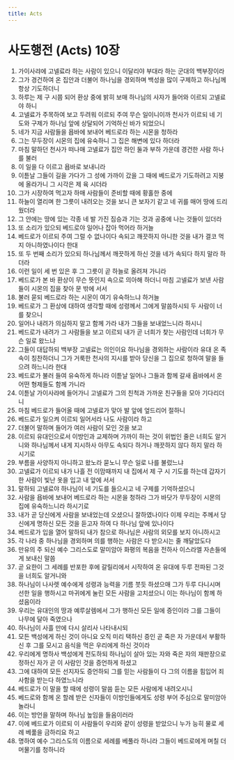 ```yaml
---
title: Acts
---
```


# 사도행전 (Acts) 10장
1. 가이사랴에 고넬료라 하는 사람이 있으니 이달리야 부대라 하는 군대의 백부장이라
1. 그가 경건하여 온 집안과 더불어 하나님을 경외하며 백성을 많이 구제하고 하나님께 항상 기도하더니
1. 하루는 제 구 시쯤 되어 환상 중에 밝히 보매 하나님의 사자가 들어와 이르되 고넬료야 하니
1. 고넬료가 주목하여 보고 두려워 이르되 주여 무슨 일이니이까 천사가 이르되 네 기도와 구제가 하나님 앞에 상달되어 기억하신 바가 되었으니
1. 네가 지금 사람들을 욥바에 보내어 베드로라 하는 시몬을 청하라
1. 그는 무두장이 시몬의 집에 유숙하니 그 집은 해변에 있다 하더라
1. 마침 말하던 천사가 떠나매 고넬료가 집안 하인 둘과 부하 가운데 경건한 사람 하나를 불러
1. 이 일을 다 이르고 욥바로 보내니라
1. 이튿날 그들이 길을 가다가 그 성에 가까이 갔을 그 때에 베드로가 기도하려고 지붕에 올라가니 그 시각은 제 육 시더라
1. 그가 시장하여 먹고자 하매 사람들이 준비할 때에 황홀한 중에
1. 하늘이 열리며 한 그릇이 내려오는 것을 보니 큰 보자기 같고 네 귀를 매어 땅에 드리웠더라
1. 그 안에는 땅에 있는 각종 네 발 가진 짐승과 기는 것과 공중에 나는 것들이 있더라
1. 또 소리가 있으되 베드로야 일어나 잡아 먹어라 하거늘
1. 베드로가 이르되 주여 그럴 수 없나이다 속되고 깨끗하지 아니한 것을 내가 결코 먹지 아니하였나이다 한대
1. 또 두 번째 소리가 있으되 하나님께서 깨끗하게 하신 것을 네가 속되다 하지 말라 하더라
1. 이런 일이 세 번 있은 후 그 그릇이 곧 하늘로 올려져 가니라
1. 베드로가 본 바 환상이 무슨 뜻인지 속으로 의아해 하더니 마침 고넬료가 보낸 사람들이 시몬의 집을 찾아 문 밖에 서서
1. 불러 묻되 베드로라 하는 시몬이 여기 유숙하느냐 하거늘
1. 베드로가 그 환상에 대하여 생각할 때에 성령께서 그에게 말씀하시되 두 사람이 너를 찾으니
1. 일어나 내려가 의심하지 말고 함께 가라 내가 그들을 보내었느니라 하시니
1. 베드로가 내려가 그 사람들을 보고 이르되 내가 곧 너희가 찾는 사람인데 너희가 무슨 일로 왔느냐
1. 그들이 대답하되 백부장 고넬료는 의인이요 하나님을 경외하는 사람이라 유대 온 족속이 칭찬하더니 그가 거룩한 천사의 지시를 받아 당신을 그 집으로 청하여 말을 들으려 하느니라 한대
1. 베드로가 불러 들여 유숙하게 하니라 이튿날 일어나 그들과 함께 갈새 욥바에서 온 어떤 형제들도 함께 가니라
1. 이튿날 가이사랴에 들어가니 고넬료가 그의 친척과 가까운 친구들을 모아 기다리더니
1. 마침 베드로가 들어올 때에 고넬료가 맞아 발 앞에 엎드리어 절하니
1. 베드로가 일으켜 이르되 일어서라 나도 사람이라 하고
1. 더불어 말하며 들어가 여러 사람이 모인 것을 보고
1. 이르되 유대인으로서 이방인과 교제하며 가까이 하는 것이 위법인 줄은 너희도 알거니와 하나님께서 내게 지시하사 아무도 속되다 하거나 깨끗하지 않다 하지 말라 하시기로
1. 부름을 사양하지 아니하고 왔노라 묻노니 무슨 일로 나를 불렀느냐
1. 고넬료가 이르되 내가 나흘 전 이맘때까지 내 집에서 제 구 시 기도를 하는데 갑자기 한 사람이 빛난 옷을 입고 내 앞에 서서
1. 말하되 고넬료야 하나님이 네 기도를 들으시고 네 구제를 기억하셨으니
1. 사람을 욥바에 보내어 베드로라 하는 시몬을 청하라 그가 바닷가 무두장이 시몬의 집에 유숙하느니라 하시기로
1. 내가 곧 당신에게 사람을 보내었는데 오셨으니 잘하였나이다 이제 우리는 주께서 당신에게 명하신 모든 것을 듣고자 하여 다 하나님 앞에 있나이다
1. 베드로가 입을 열어 말하되 내가 참으로 하나님은 사람의 외모를 보지 아니하시고
1. 각 나라 중 하나님을 경외하며 의를 행하는 사람은 다 받으시는 줄 깨달았도다
1. 만유의 주 되신 예수 그리스도로 말미암아 화평의 복음을 전하사 이스라엘 자손들에게 보내신 말씀
1. 곧 요한이 그 세례를 반포한 후에 갈릴리에서 시작하여 온 유대에 두루 전파된 그것을 너희도 알거니와
1. 하나님이 나사렛 예수에게 성령과 능력을 기름 붓듯 하셨으매 그가 두루 다니시며 선한 일을 행하시고 마귀에게 눌린 모든 사람을 고치셨으니 이는 하나님이 함께 하셨음이라
1. 우리는 유대인의 땅과 예루살렘에서 그가 행하신 모든 일에 증인이라 그를 그들이 나무에 달아 죽였으나
1. 하나님이 사흘 만에 다시 살리사 나타내시되
1. 모든 백성에게 하신 것이 아니요 오직 미리 택하신 증인 곧 죽은 자 가운데서 부활하신 후 그를 모시고 음식을 먹은 우리에게 하신 것이라
1. 우리에게 명하사 백성에게 전도하되 하나님이 살아 있는 자와 죽은 자의 재판장으로 정하신 자가 곧 이 사람인 것을 증언하게 하셨고
1. 그에 대하여 모든 선지자도 증언하되 그를 믿는 사람들이 다 그의 이름을 힘입어 죄 사함을 받는다 하였느니라
1. 베드로가 이 말을 할 때에 성령이 말씀 듣는 모든 사람에게 내려오시니
1. 베드로와 함께 온 할례 받은 신자들이 이방인들에게도 성령 부어 주심으로 말미암아 놀라니
1. 이는 방언을 말하며 하나님 높임을 들음이러라
1. 이에 베드로가 이르되 이 사람들이 우리와 같이 성령을 받았으니 누가 능히 물로 세례 베풂을 금하리요 하고
1. 명하여 예수 그리스도의 이름으로 세례를 베풀라 하니라 그들이 베드로에게 며칠 더 머물기를 청하니라